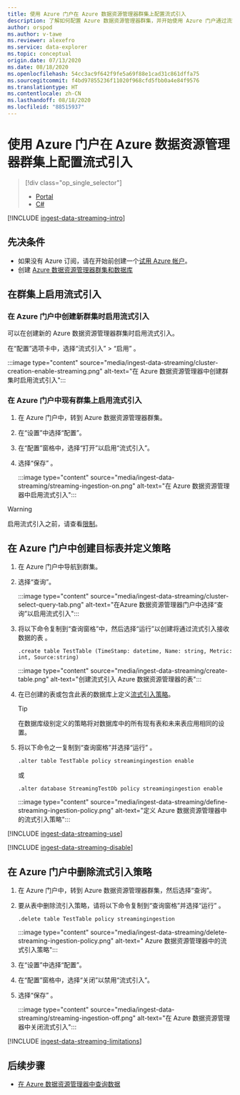 ```yaml
---
title: 使用 Azure 门户在 Azure 数据资源管理器群集上配置流式引入
description: 了解如何配置 Azure 数据资源管理器群集，并开始使用 Azure 门户通过流式引入加载数据。
author: orspod
ms.author: v-tawe
ms.reviewer: alexefro
ms.service: data-explorer
ms.topic: conceptual
origin.date: 07/13/2020
ms.date: 08/18/2020
ms.openlocfilehash: 54cc3ac9f642f9fe5a69f88e1cad31c861dffa75
ms.sourcegitcommit: f4bd97855236f11020f968cfd5fbb0a4e84f9576
ms.translationtype: HT
ms.contentlocale: zh-CN
ms.lasthandoff: 08/18/2020
ms.locfileid: "88515937"
---
```

# <a name="configure-streaming-ingestion-on-your-azure-data-explorer-cluster-using-the-azure-portal"></a>使用 Azure 门户在 Azure 数据资源管理器群集上配置流式引入

> [!div class="op_single_selector"]
> * [Portal](ingest-data-streaming.md)
> * [C#](ingest-data-streaming-csharp.md)

[!INCLUDE [ingest-data-streaming-intro](includes/ingest-data-streaming-intro.md)]

## <a name="prerequisites"></a>先决条件

* 如果没有 Azure 订阅，请在开始前创建一个[试用 Azure 帐户](https://www.azure.cn/pricing/1rmb-trial/)。
* 创建 [Azure 数据资源管理器群集和数据库](create-cluster-database-portal.md)

## <a name="enable-streaming-ingestion-on-your-cluster"></a>在群集上启用流式引入

### <a name="enable-streaming-ingestion-while-creating-a-new-cluster-in-the-azure-portal"></a>在 Azure 门户中创建新群集时启用流式引入

可以在创建新的 Azure 数据资源管理器群集时启用流式引入。 

在“配置”选项卡中，选择“流式引入” > “启用”  。

:::image type="content" source="media/ingest-data-streaming/cluster-creation-enable-streaming.png" alt-text="在 Azure 数据资源管理器中创建群集时启用流式引入":::

### <a name="enable-streaming-ingestion-on-an-existing-cluster-in-the-azure-portal"></a>在 Azure 门户中现有群集上启用流式引入

1. 在 Azure 门户中，转到 Azure 数据资源管理器群集。 
1. 在“设置”中选择“配置”。  
1. 在“配置”窗格中，选择“打开”以启用“流式引入”。  
1. 选择“保存” 。

    :::image type="content" source="media/ingest-data-streaming/streaming-ingestion-on.png" alt-text="在 Azure 数据资源管理器中启用流式引入":::

> [!WARNING]
> 启用流式引入之前，请查看[限制](#limitations)。

## <a name="create-a-target-table-and-define-the-policy-in-the-azure-portal"></a>在 Azure 门户中创建目标表并定义策略

1. 在 Azure 门户中导航到群集。
1. 选择“查询”。

    :::image type="content" source="media/ingest-data-streaming/cluster-select-query-tab.png" alt-text="在Azure 数据资源管理器门户中选择“查询”以启用流式引入":::

1. 将以下命令复制到“查询窗格”中，然后选择“运行”以创建将通过流式引入接收数据的表 。

    ```Kusto
    .create table TestTable (TimeStamp: datetime, Name: string, Metric: int, Source:string)
    ```

    :::image type="content" source="media/ingest-data-streaming/create-table.png" alt-text="创建流式引入 Azure 数据资源管理器的表":::

1. 在已创建的表或包含此表的数据库上定义[流式引入策略](kusto/management/streamingingestionpolicy.md)。 
 
    > [!TIP]
    > 在数据库级别定义的策略将对数据库中的所有现有表和未来表应用相同的设置。 
    
1. 将以下命令之一复制到“查询窗格”并选择“运行” 。

    ```kusto
    .alter table TestTable policy streamingingestion enable
    ```

    或

    ```kusto
    .alter database StreamingTestDb policy streamingingestion enable
    ```

    :::image type="content" source="media/ingest-data-streaming/define-streaming-ingestion-policy.png" alt-text="定义 Azure 数据资源管理器中的流式引入策略":::

[!INCLUDE [ingest-data-streaming-use](includes/ingest-data-streaming-types.md)]

[!INCLUDE [ingest-data-streaming-disable](includes/ingest-data-streaming-disable.md)]

## <a name="drop-the-streaming-ingestion-policy-in-the-azure-portal"></a>在 Azure 门户中删除流式引入策略

1. 在 Azure 门户中，转到 Azure 数据资源管理器群集，然后选择“查询”。 
1. 要从表中删除流引入策略，请将以下命令复制到“查询窗格”并选择“运行” 。

    ```Kusto
    .delete table TestTable policy streamingingestion 
    ```

    :::image type="content" source="media/ingest-data-streaming/delete-streaming-ingestion-policy.png" alt-text=" Azure 数据资源管理器中的流式引入策略":::

1. 在“设置”中选择“配置”。 
1. 在“配置”窗格中，选择“关闭”以禁用“流式引入”。  
1. 选择“保存” 。

    :::image type="content" source="media/ingest-data-streaming/streaming-ingestion-off.png" alt-text="在 Azure 数据资源管理器中关闭流式引入":::

[!INCLUDE [ingest-data-streaming-limitations](includes/ingest-data-streaming-limitations.md)]

## <a name="next-steps"></a>后续步骤

* [在 Azure 数据资源管理器中查询数据](web-query-data.md)
